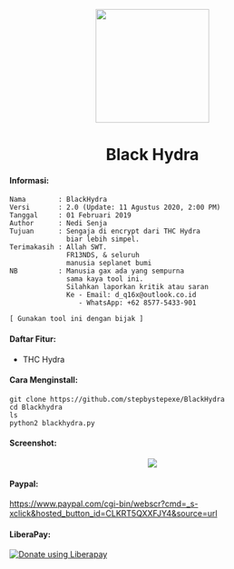<p align="center">
  <img src="https://github.com/stepbystepexe/Blackhydra/blob/master/Logo.png" width="200"/>
</a></p>
<h1 align="center">Black Hydra</h1>

#### Informasi:
```
Nama        : BlackHydra
Versi       : 2.0 (Update: 11 Agustus 2020, 2:00 PM)
Tanggal     : 01 Februari 2019
Author      : Nedi Senja
Tujuan      : Sengaja di encrypt dari THC Hydra
              biar lebih simpel.
Terimakasih : Allah SWT.
              FR13NDS, & seluruh
              manusia seplanet bumi
NB          : Manusia gax ada yang sempurna
              sama kaya tool ini.
              Silahkan laporkan kritik atau saran
              Ke - Email: d_q16x@outlook.co.id
                 - WhatsApp: +62 8577-5433-901

[ Gunakan tool ini dengan bijak ]
```

#### Daftar  Fitur:
+ THC Hydra

#### Cara Menginstall:
```
git clone https://github.com/stepbystepexe/BlackHydra
cd Blackhydra
ls
python2 blackhydra.py
```
#### Screenshot:
<p align="center">
  <img src="https://github.com/stepbystepexe/Blackhydra/blob/master/Skrinsut.png">
</a></p>

#### Paypal:
https://www.paypal.com/cgi-bin/webscr?cmd=_s-xclick&hosted_button_id=CLKRT5QXXFJY4&source=url
#### LiberaPay:
<noscript><a href="https://liberapay.com/stepbystepexe/donate"><img alt="Donate using Liberapay" src="https://liberapay.com/assets/widgets/donate.svg"></a></noscript>
